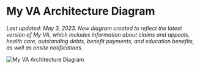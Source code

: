 # My VA Architecture Diagram
_Last updated: May 3, 2023. New diagram created to reflect the latest version of My VA, which includes information about claims and appeals, health care, outstanding debts, benefit payments, and education benefits, as well as onsite notifications._

![My VA Architecture Diagram](https://user-images.githubusercontent.com/534756/236293186-88497a33-cd3f-4dd9-99d8-5f94717c507e.png)
